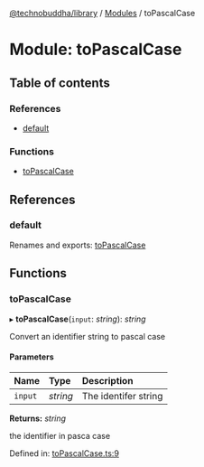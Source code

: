 [@technobuddha/library](../..) / [Modules](../Modules.md) / toPascalCase

# Module: toPascalCase

## Table of contents

### References

- [default](topascalcase.md#default)

### Functions

- [toPascalCase](topascalcase.md#topascalcase)

## References

### default

Renames and exports: [toPascalCase](topascalcase.md#topascalcase)

## Functions

### toPascalCase

▸ **toPascalCase**(`input`: *string*): *string*

Convert an identifier string to pascal case

#### Parameters

| Name | Type | Description |
| :------ | :------ | :------ |
| `input` | *string* | The identifer string |

**Returns:** *string*

the identifier in pasca case

Defined in: [toPascalCase.ts:9](../../src/toPascalCase.ts#L9)
